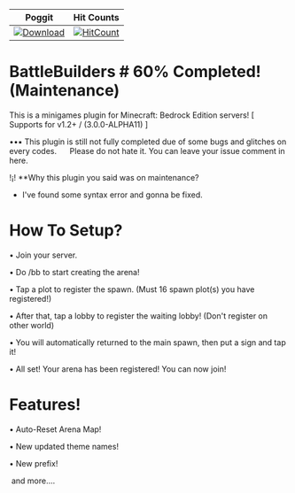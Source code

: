 | Poggit | Hit Counts |
| :---: | :---: |
 [![Download](https://img.shields.io/badge/download-latest-blue.svg)](https://poggit.pmmp.io/ci/Zadezter/BattleBuilders/~) | [![HitCount](http://hits.dwyl.io/Zadezter/BattleBuilders.svg)](http://hits.dwyl.io/Zadezter/BattleBuilders)

# BattleBuilders # 60% Completed! (Maintenance)

This is a minigames plugin for Minecraft: Bedrock Edition servers!
[ Supports for v1.2+ / (3.0.0-ALPHA11) ]
 
 
 ••▪ This plugin is still not fully completed due of some bugs and glitches on every codes.
      Please do not hate it. You can leave your issue comment in here. 
 
 !¡! **Why this plugin you said was on maintenance?
 
 - I've found some syntax error and gonna be fixed.
 
# How To Setup?
• Join your server.

• Do /bb <world> to start creating the arena!
  
• Tap a plot to register the spawn. (Must 16 spawn plot(s) you have registered!)

• After that, tap a lobby to register the waiting lobby! (Don't register on other world)

• You will automatically returned to the main spawn, then put a sign and tap it!

• All set! Your arena has been registered! You can now join!

# Features!
• Auto-Reset Arena Map!

• New updated theme names!

• New prefix!

  and more....
